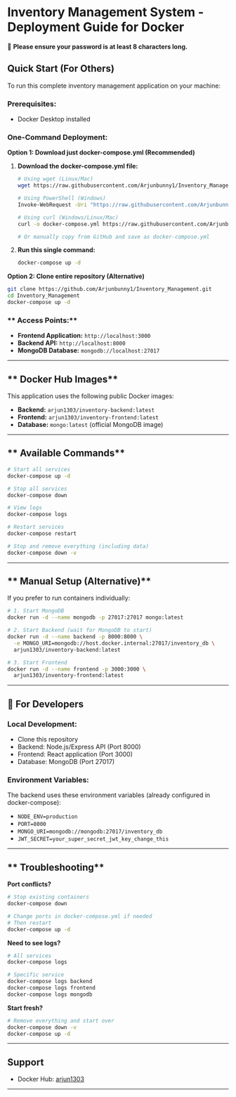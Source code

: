 # Inventory Management System - Deployment Guide for Docker


📌 **Please ensure your password is at least 8 characters long.**


## **Quick Start (For Others)**

To run this complete inventory management application on your machine:

### **Prerequisites:**
- Docker Desktop installed

### **One-Command Deployment:**

**Option 1: Download just docker-compose.yml (Recommended)**
1. **Download the docker-compose.yml file:**
   ```bash
   # Using wget (Linux/Mac)
   wget https://raw.githubusercontent.com/Arjunbunny1/Inventory_Management/main/docker-compose.yml
   
   # Using PowerShell (Windows)
   Invoke-WebRequest -Uri "https://raw.githubusercontent.com/Arjunbunny1/Inventory_Management/main/docker-compose.yml" -OutFile "docker-compose.yml"
   
   # Using curl (Windows/Linux/Mac)
   curl -o docker-compose.yml https://raw.githubusercontent.com/Arjunbunny1/Inventory_Management/main/docker-compose.yml
   
   # Or manually copy from GitHub and save as docker-compose.yml
   ```

2. **Run this single command:**
   ```bash
   docker-compose up -d
   ```

**Option 2: Clone entire repository (Alternative)**
```bash
git clone https://github.com/Arjunbunny1/Inventory_Management.git
cd Inventory_Management
docker-compose up -d
```

### ** Access Points:**
- **Frontend Application:** `http://localhost:3000`
- **Backend API:** `http://localhost:8000`
- **MongoDB Database:** `mongodb://localhost:27017`

---

## ** Docker Hub Images**

This application uses the following public Docker images:

- **Backend:** `arjun1303/inventory-backend:latest`
- **Frontend:** `arjun1303/inventory-frontend:latest`  
- **Database:** `mongo:latest` (official MongoDB image)

---

## ** Available Commands**

```bash
# Start all services
docker-compose up -d

# Stop all services  
docker-compose down

# View logs
docker-compose logs

# Restart services
docker-compose restart

# Stop and remove everything (including data)
docker-compose down -v
```

---

## ** Manual Setup (Alternative)**

If you prefer to run containers individually:

```bash
# 1. Start MongoDB
docker run -d --name mongodb -p 27017:27017 mongo:latest

# 2. Start Backend (wait for MongoDB to start)
docker run -d --name backend -p 8000:8000 \
  -e MONGO_URI=mongodb://host.docker.internal:27017/inventory_db \
  arjun1303/inventory-backend:latest

# 3. Start Frontend
docker run -d --name frontend -p 3000:3000 \
  arjun1303/inventory-frontend:latest
```

---

## **🔧 For Developers**

### **Local Development:**
- Clone this repository
- Backend: Node.js/Express API (Port 8000)
- Frontend: React application (Port 3000)  
- Database: MongoDB (Port 27017)

### **Environment Variables:**
The backend uses these environment variables (already configured in docker-compose):
- `NODE_ENV=production`
- `PORT=8000`
- `MONGO_URI=mongodb://mongodb:27017/inventory_db`
- `JWT_SECRET=your_super_secret_jwt_key_change_this`

---


## ** Troubleshooting**

**Port conflicts?**
```bash
# Stop existing containers
docker-compose down

# Change ports in docker-compose.yml if needed
# Then restart
docker-compose up -d
```

**Need to see logs?**
```bash
# All services
docker-compose logs

# Specific service
docker-compose logs backend
docker-compose logs frontend
docker-compose logs mongodb
```

**Start fresh?**
```bash
# Remove everything and start over
docker-compose down -v
docker-compose up -d
```

---

## **Support**
- Docker Hub: [arjun1303](https://hub.docker.com/u/arjun1303)

---

